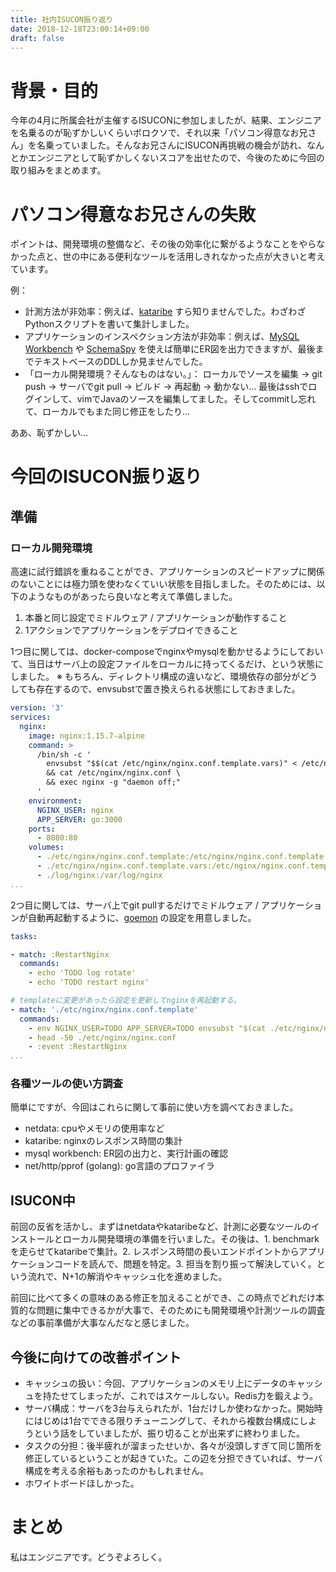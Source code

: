 ```yaml
---
title: 社内ISUCON振り返り
date: 2018-12-18T23:00:14+09:00
draft: false
---
```


# 背景・目的

今年の4月に所属会社が主催するISUCONに参加しましたが、結果、エンジニアを名乗るのが恥ずかしいくらいボロクソで、それ以来「パソコン得意なお兄さん」を名乗っていました。そんなお兄さんにISUCON再挑戦の機会が訪れ、なんとかエンジニアとして恥ずかしくないスコアを出せたので、今後のために今回の取り組みをまとめます。

# パソコン得意なお兄さんの失敗

ポイントは、開発環境の整備など、その後の効率化に繋がるようなことをやらなかった点と、世の中にある便利なツールを活用しきれなかった点が大きいと考えています。

例：

- 計測方法が非効率：例えば、[kataribe](https://github.com/matsuu/kataribe) すら知りませんでした。わざわざPythonスクリプトを書いて集計しました。
- アプリケーションのインスペクション方法が非効率：例えば、[MySQL Workbench](https://www.mysql.com/jp/products/workbench/) や [SchemaSpy](http://schemaspy.org/) を使えば簡単にER図を出力できますが、最後までテキストベースのDDLしか見ませんでした。
- 「ローカル開発環境？そんなものはない。」： ローカルでソースを編集 → git push → サーバでgit pull → ビルド → 再起動 → 動かない…  最後はsshでログインして、vimでJavaのソースを編集してました。そしてcommitし忘れて、ローカルでもまた同じ修正をしたり…

ああ、恥ずかしい…


# 今回のISUCON振り返り

## 準備

### ローカル開発環境

高速に試行錯誤を重ねることができ、アプリケーションのスピードアップに関係のないことには極力頭を使わなくていい状態を目指しました。そのためには、以下のようなものがあったら良いなと考えて準備しました。

1. 本番と同じ設定でミドルウェア / アプリケーションが動作すること
2. 1アクションでアプリケーションをデプロイできること

1つ目に関しては、docker-composeでnginxやmysqlを動かせるようにしておいて、当日はサーバ上の設定ファイルをローカルに持ってくるだけ、という状態にしました。
※ もちろん、ディレクトリ構成の違いなど、環境依存の部分がどうしても存在するので、envsubstで置き換えられる状態にしておきました。

```yaml
version: '3'
services:
  nginx:
    image: nginx:1.15.7-alpine
    command: >
      /bin/sh -c '
        envsubst "$$(cat /etc/nginx/nginx.conf.template.vars)" < /etc/nginx/nginx.conf.template > /etc/nginx/nginx.conf \
        && cat /etc/nginx/nginx.conf \
        && exec nginx -g "daemon off;"
      '
    environment:
      NGINX_USER: nginx
      APP_SERVER: go:3000
    ports:
      - 8080:80
    volumes:
      - ./etc/nginx/nginx.conf.template:/etc/nginx/nginx.conf.template
      - ./etc/nginx/nginx.conf.template.vars:/etc/nginx/nginx.conf.template.vars
      - ./log/nginx:/var/log/nginx
...
```

2つ目に関しては、サーバ上でgit pullするだけでミドルウェア / アプリケーションが自動再起動するように、[goemon](https://github.com/mattn/goemon) の設定を用意しました。

```yaml
tasks:

- match: :RestartNginx
  commands:
    - echo 'TODO log rotate'
    - echo 'TODO restart nginx'

# templateに変更があったら設定を更新してnginxを再起動する。
- match: './etc/nginx/nginx.conf.template'
  commands:
    - env NGINX_USER=TODO APP_SERVER=TODO envsubst "$(cat ./etc/nginx/nginx.conf.template.vars)" < ./etc/nginx/nginx.conf.template > ./etc/nginx/nginx.conf # /etc/nginx/nginx.conf はこのファイルへのシンボリックリンク
    - head -50 ./etc/nginx/nginx.conf
    - :event :RestartNginx
...
```


### 各種ツールの使い方調査

簡単にですが、今回はこれらに関して事前に使い方を調べておきました。

- netdata: cpuやメモリの使用率など
- kataribe: nginxのレスポンス時間の集計
- mysql workbench: ER図の出力と、実行計画の確認
- net/http/pprof (golang): go言語のプロファイラ


## ISUCON中

前回の反省を活かし、まずはnetdataやkataribeなど、計測に必要なツールのインストールとローカル開発環境の準備を行いました。その後は、1. benchmarkを走らせてkataribeで集計。2. レスポンス時間の長いエンドポイントからアプリケーションコードを読んで、問題を特定。3. 担当を割り振って解決していく。という流れで、N+1の解消やキャッシュ化を進めました。

前回に比べて多くの意味のある修正を加えることができ、この時点でどれだけ本質的な問題に集中できるかが大事で、そのためにも開発環境や計測ツールの調査などの事前準備が大事なんだなと感じました。

## 今後に向けての改善ポイント

- キャッシュの扱い：今回、アプリケーションのメモリ上にデータのキャッシュを持たせてしまったが、これではスケールしない。Redis力を鍛えよう。
- サーバ構成：サーバを3台与えられたが、1台だけしか使わなかった。開始時にはじめは1台でできる限りチューニングして、それから複数台構成にしようという話をしていましたが、振り切ることが出来ずに終わりました。
- タスクの分担：後半疲れが溜まったせいか、各々が没頭しすぎて同じ箇所を修正しているということが起きていた。この辺を分担できていれば、サーバ構成を考える余裕もあったのかもしれません。
- ホワイトボードほしかった。


# まとめ

私はエンジニアです。どうぞよろしく。
